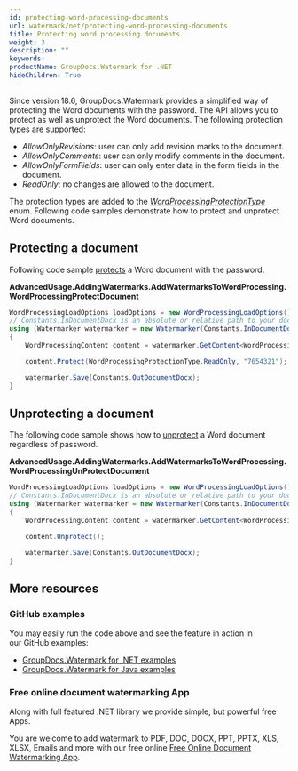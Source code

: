 ```yaml
---
id: protecting-word-processing-documents
url: watermark/net/protecting-word-processing-documents
title: Protecting word processing documents
weight: 3
description: ""
keywords: 
productName: GroupDocs.Watermark for .NET
hideChildren: True
---
```

Since version 18.6, GroupDocs.Watermark provides a simplified way of protecting the Word documents with the password. The API allows you to protect as well as unprotect the Word documents. The following protection types are supported:

* *AllowOnlyRevisions*: user can only add revision marks to the document.
* *AllowOnlyComments*: user can only modify comments in the document.
* *AllowOnlyFormFields*: user can only enter data in the form fields in the document.
* *ReadOnly*: no changes are allowed to the document.

The protection types are added to the [*WordProcessingProtectionType*](https://apireference.groupdocs.com/net/watermark/groupdocs.watermark.contents.wordprocessing/wordprocessingprotectiontype) enum. Following code samples demonstrate how to protect and unprotect Word documents.

## Protecting a document

Following code sample [protects](https://apireference.groupdocs.com/net/watermark/groupdocs.watermark.contents.wordprocessing/wordprocessingcontent/methods/protect) a Word document with the password.

**AdvancedUsage.AddingWatermarks.AddWatermarksToWordProcessing.WordProcessingProtectDocument**

```csharp
WordProcessingLoadOptions loadOptions = new WordProcessingLoadOptions();
// Constants.InDocumentDocx is an absolute or relative path to your document. Ex: @"C:\Docs\document.docx"
using (Watermarker watermarker = new Watermarker(Constants.InDocumentDocx, loadOptions))
{
    WordProcessingContent content = watermarker.GetContent<WordProcessingContent>();

    content.Protect(WordProcessingProtectionType.ReadOnly, "7654321");

    watermarker.Save(Constants.OutDocumentDocx);
}
```

## Unprotecting a document

The following code sample shows how to [unprotect](https://apireference.groupdocs.com/net/watermark/groupdocs.watermark.contents.wordprocessing/wordprocessingcontent/methods/unprotect) a Word document regardless of password.

**AdvancedUsage.AddingWatermarks.AddWatermarksToWordProcessing.WordProcessingUnProtectDocument**

```csharp
WordProcessingLoadOptions loadOptions = new WordProcessingLoadOptions();
// Constants.InDocumentDocx is an absolute or relative path to your document. Ex: @"C:\Docs\document.docx"
using (Watermarker watermarker = new Watermarker(Constants.InDocumentDocx, loadOptions))
{
    WordProcessingContent content = watermarker.GetContent<WordProcessingContent>();

    content.Unprotect();

    watermarker.Save(Constants.OutDocumentDocx);
}
```

## More resources

### GitHub examples

You may easily run the code above and see the feature in action in our GitHub examples:

* [GroupDocs.Watermark for .NET examples](https://github.com/groupdocs-watermark/GroupDocs.Watermark-for-.NET)
* [GroupDocs.Watermark for Java examples](https://github.com/groupdocs-watermark/GroupDocs.Watermark-for-Java)

### Free online document watermarking App

Along with full featured .NET library we provide simple, but powerful free Apps.

You are welcome to add watermark to PDF, DOC, DOCX, PPT, PPTX, XLS, XLSX, Emails and more with our free online [Free Online Document Watermarking App](https://products.groupdocs.app/watermark).
